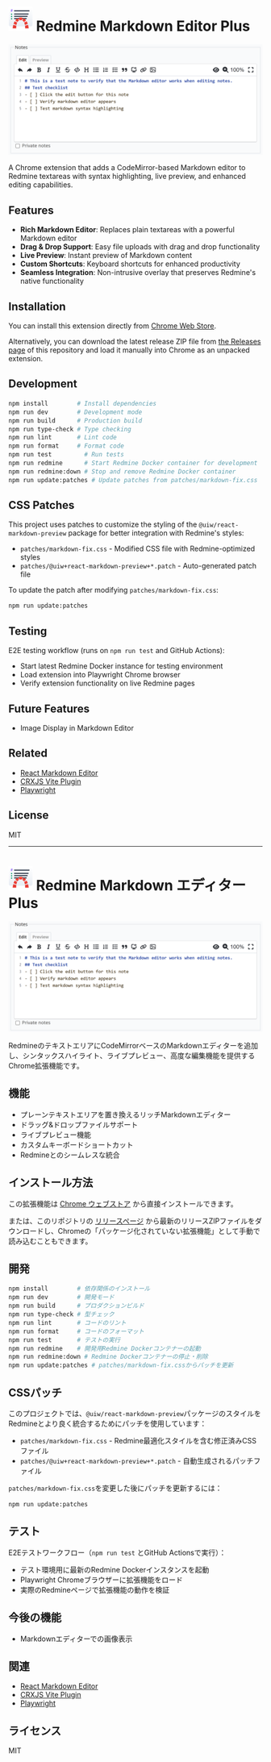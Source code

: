 # ![icon](icons/icon-48.png) Redmine Markdown Editor Plus

![screenshot](icons/screenshot.png)

A Chrome extension that adds a CodeMirror-based Markdown editor to Redmine textareas with syntax highlighting, live preview, and enhanced editing capabilities.

## Features

- **Rich Markdown Editor**: Replaces plain textareas with a powerful Markdown editor
- **Drag & Drop Support**: Easy file uploads with drag and drop functionality
- **Live Preview**: Instant preview of Markdown content
- **Custom Shortcuts**: Keyboard shortcuts for enhanced productivity
- **Seamless Integration**: Non-intrusive overlay that preserves Redmine's native functionality

## Installation

You can install this extension directly from [Chrome Web Store](https://chromewebstore.google.com/detail/redmine-markdown-editor-pl/hifjbifflnippjadfboomaknjnfholdl).

Alternatively, you can download the latest release ZIP file from [the Releases page](https://github.com/mimimiku778/Redmine-Markdown-Editor-Plus-CRX) of this repository and load it manually into Chrome as an unpacked extension.

## Development

```bash
npm install        # Install dependencies
npm run dev        # Development mode
npm run build      # Production build
npm run type-check # Type checking
npm run lint       # Lint code
npm run format     # Format code
npm run test         # Run tests
npm run redmine      # Start Redmine Docker container for development
npm run redmine:down # Stop and remove Redmine Docker container
npm run update:patches # Update patches from patches/markdown-fix.css
```

## CSS Patches

This project uses patches to customize the styling of the `@uiw/react-markdown-preview` package for better integration with Redmine's styles:

- `patches/markdown-fix.css` - Modified CSS file with Redmine-optimized styles
- `patches/@uiw+react-markdown-preview+*.patch` - Auto-generated patch file

To update the patch after modifying `patches/markdown-fix.css`:

```bash
npm run update:patches
```

## Testing

E2E testing workflow (runs on `npm run test` and GitHub Actions):

- Start latest Redmine Docker instance for testing environment
- Load extension into Playwright Chrome browser
- Verify extension functionality on live Redmine pages

## Future Features

- Image Display in Markdown Editor

## Related

- [React Markdown Editor](https://github.com/uiwjs/react-markdown-editor)
- [CRXJS Vite Plugin](https://crxjs.dev/vite-plugin)
- [Playwright](https://playwright.dev/)

## License

MIT

---

# ![icon](icons/icon-48.png) Redmine Markdown エディター Plus

![screenshot](icons/screenshot.png)

RedmineのテキストエリアにCodeMirrorベースのMarkdownエディターを追加し、シンタックスハイライト、ライブプレビュー、高度な編集機能を提供するChrome拡張機能です。

## 機能

- プレーンテキストエリアを置き換えるリッチMarkdownエディター
- ドラッグ&ドロップファイルサポート
- ライブプレビュー機能
- カスタムキーボードショートカット
- Redmineとのシームレスな統合

## インストール方法

この拡張機能は [Chrome ウェブストア](https://chromewebstore.google.com/detail/redmine-markdown-%E3%82%A8%E3%83%87%E3%82%A3%E3%82%BF%E3%83%BC-pl/hifjbifflnippjadfboomaknjnfholdl) から直接インストールできます。

または、このリポジトリの [リリースページ](https://github.com/mimimiku778/Redmine-Markdown-Editor-Plus-CRX) から最新のリリースZIPファイルをダウンロードし、Chromeの「パッケージ化されていない拡張機能」として手動で読み込むこともできます。


## 開発

```bash
npm install        # 依存関係のインストール
npm run dev        # 開発モード
npm run build      # プロダクションビルド
npm run type-check # 型チェック
npm run lint       # コードのリント
npm run format     # コードのフォーマット
npm run test       # テストの実行
npm run redmine    # 開発用Redmine Dockerコンテナーの起動
npm run redmine:down # Redmine Dockerコンテナーの停止・削除
npm run update:patches # patches/markdown-fix.cssからパッチを更新
```

## CSSパッチ

このプロジェクトでは、`@uiw/react-markdown-preview`パッケージのスタイルをRedmineとより良く統合するためにパッチを使用しています：

- `patches/markdown-fix.css` - Redmine最適化スタイルを含む修正済みCSSファイル
- `patches/@uiw+react-markdown-preview+*.patch` - 自動生成されるパッチファイル

`patches/markdown-fix.css`を変更した後にパッチを更新するには：

```bash
npm run update:patches
```

## テスト

E2Eテストワークフロー（`npm run test` とGitHub Actionsで実行）：

- テスト環境用に最新のRedmine Dockerインスタンスを起動
- Playwright Chromeブラウザーに拡張機能をロード
- 実際のRedmineページで拡張機能の動作を検証

## 今後の機能

- Markdownエディターでの画像表示

## 関連

- [React Markdown Editor](https://github.com/uiwjs/react-markdown-editor)
- [CRXJS Vite Plugin](https://crxjs.dev/vite-plugin)
- [Playwright](https://playwright.dev/)

## ライセンス

MIT